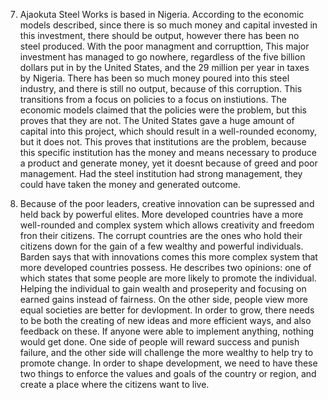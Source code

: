 7. Ajaokuta Steel Works is based in Nigeria. According to the economic models described, since there is so much money and capital invested in this investment, there should be output, however there has been no steel produced. With the poor managment and corrupttion, This major investment has managed to go nowhere, regardless of the five billion dollars put in by the United States, and the 29 million per year in taxes by Nigeria. There has been so much money poured into this steel industry, and there is still no output, because of this corruption. This transitions from a focus on policies to a focus on instiutions. The economic models claimed that the policies were the problem, but this proves that they are not. The United States gave a huge amount of capital into this project, which should result in a well-rounded economy, but it does not. This proves that institutions are the problem, because this specific institution has the money and means necessary to produce a product and generate money, yet it doesnt because of greed and poor management. Had the steel institution had strong management, they could have taken the money and generated outcome. 

6. Because of the poor leaders, creative innovation can be supressed and held back by powerful elites. More developed countries have a more well-rounded and complex system which allows creativity and freedom fron their citizens. The corrupt countries are the ones who hold their citizens down for the gain of a few wealthy and powerful individuals. Barden says that with innovations comes this more complex system that more developed countries possess. He describes two opinions: one of which states that some people are more likely to promote the individual. Helping the individual to gain wealth and proseperity and focusing on earned gains instead of fairness. On the other side, people view more equal societies are better for devlopment. In order to grow, there needs to be both the creating of new ideas and more efficient ways, and also feedback on these. If anyone were able to implement anything, nothing would get done. One side of people will reward success and punish failure, and the other side will challenge the more wealthy to help try to promote change. In order to shape development, we need to have these two things to enforce the values and goals of the country or region, and create a place where the citizens want to live. 
